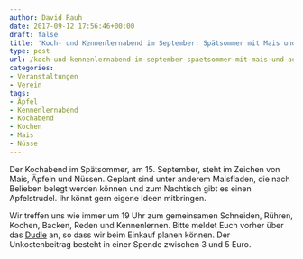 ```yaml
---
author: David Rauh
date: 2017-09-12 17:56:46+00:00
draft: false
title: 'Koch- und Kennenlernabend im September: Spätsommer mit Mais und Äpfeln'
type: post
url: /koch-und-kennenlernabend-im-september-spaetsommer-mit-mais-und-aepfeln/
categories:
- Veranstaltungen
- Verein
tags:
- Äpfel
- Kennenlernabend
- Kochabend
- Kochen
- Mais
- Nüsse
---
```


Der Kochabend im Spätsommer, am 15. September, steht im Zeichen von Mais, Äpfeln und Nüssen. Geplant sind unter anderem Maisfladen, die nach Belieben belegt werden können und zum Nachtisch gibt es einen Apfelstrudel. Ihr könnt gern eigene Ideen mitbringen.

<!-- more -->

Wir treffen uns wie immer um 19 Uhr zum gemeinsamen Schneiden, Rühren, Kochen, Backen, Reden und Kennenlernen. Bitte meldet Euch vorher über das [Dudle](https://dudle.inf.tu-dresden.de/EBK-Kochabend_im_September/) an, so dass wir beim Einkauf planen können. Der Unkostenbeitrag besteht in einer Spende zwischen 3 und 5 Euro.


